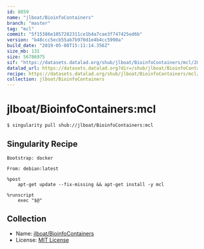 ```yaml
---
id: 8859
name: "jlboat/BioinfoContainers"
branch: "master"
tag: "mcl"
commit: "5f15386e1057282311ce1b4a7cae3f747425ed6b"
version: "b48ccc5ecb55ab7b970d1e4b4cc5990a"
build_date: "2019-05-08T15:11:14.356Z"
size_mb: 131
size: 56786975
sif: "https://datasets.datalad.org/shub/jlboat/BioinfoContainers/mcl/2019-05-08-5f15386e-b48ccc5e/b48ccc5ecb55ab7b970d1e4b4cc5990a.simg"
datalad_url: https://datasets.datalad.org?dir=/shub/jlboat/BioinfoContainers/mcl/2019-05-08-5f15386e-b48ccc5e/
recipe: https://datasets.datalad.org/shub/jlboat/BioinfoContainers/mcl/2019-05-08-5f15386e-b48ccc5e/Singularity
collection: jlboat/BioinfoContainers
---
```


# jlboat/BioinfoContainers:mcl

```bash
$ singularity pull shub://jlboat/BioinfoContainers:mcl
```

## Singularity Recipe

```singularity
Bootstrap: docker

From: debian:latest

%post
    apt-get update --fix-missing && apt-get install -y mcl

%runscript
    exec "$@"
```

## Collection

 - Name: [jlboat/BioinfoContainers](https://github.com/jlboat/BioinfoContainers)
 - License: [MIT License](https://api.github.com/licenses/mit)

